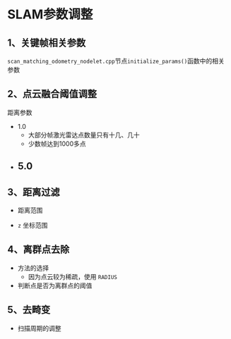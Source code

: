 # SLAM参数调整

## 1、关键帧相关参数

`scan_matching_odometry_nodelet.cpp`节点`initialize_params()`函数中的相关参数 









## 2、点云融合阈值调整

距离参数

- 1.0
  - 大部分帧激光雷达点数量只有十几、几十
  - 少数帧达到1000多点
- 5.0
  - 

## 3、距离过滤

- 距离范围

- `z` 坐标范围

## 4、离群点去除

- 方法的选择
  - 因为点云较为稀疏，使用 `RADIUS`
- 判断点是否为离群点的阈值

## 5、去畸变

- 扫描周期的调整
